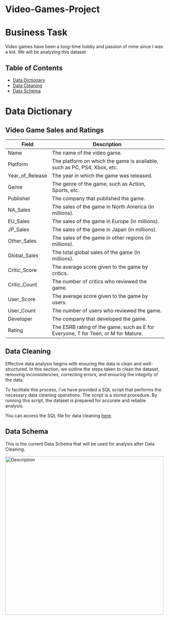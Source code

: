 # Video-Games-Project

# Business Task
Video games have been a long-time hobby and passion of mine since I was a kid. We will be analyzing this dataset 

## Table of Contents
- [Data Dictionary](#data-dictionary)
- [Data Cleaning](#data-cleaning)
- [Data Schema](#data-schema)

# Data Dictionary

## Video Game Sales and Ratings

| Field      | Description                                                                |
|-------------------|-----------------------------------------------------------------------------|
| Name              | The name of the video game.                                         |
| Platform          | The platform on which the game is available, such as PC, PS4, Xbox, etc. |
| Year_of_Release   | The year in which the game was released.                            |
| Genre             | The genre of the game, such as Action, Sports, etc.                 |
| Publisher         | The company that published the game.                                |
| NA_Sales          | The sales of the game in North America (in millions).                |
| EU_Sales          | The sales of the game in Europe (in millions).                       |
| JP_Sales          | The sales of the game in Japan (in millions).                        |
| Other_Sales       | The sales of the game in other regions (in millions).                |
| Global_Sales      | The total global sales of the game (in millions).                    |
| Critic_Score      | The average score given to the game by critics.                     |
| Critic_Count      | The number of critics who reviewed the game.                        |
| User_Score        | The average score given to the game by users.                       |
| User_Count        | The number of users who reviewed the game.                          |
| Developer         | The company that developed the game.                                |
| Rating            | The ESRB rating of the game, such as E for Everyone, T for Teen, or M for Mature. |

## Data Cleaning
Effective data analysis begins with ensuring the data is clean and well-structured. In this section, we outline the steps taken to clean the dataset, removing inconsistencies, correcting errors, and ensuring the integrity of the data.

To facilitate this process, i've have provided a SQL script that performs the necessary data cleaning operations. The script is a stored procedure. By running this script, the dataset is prepared for accurate and reliable analysis.

You can access the SQL file for data cleaning [here](https://github.com/rml-lee/MYSQL-Tableau-Video-Games-Project/blob/main/Data%20Cleaning%20-%20Stored%20Procedure.sql).

## Data Schema
This is the current Data Schema that will be used for analysis after Data Cleaning.

<img src="https://github.com/rml-lee/MYSQL-Tableau-Video-Games-Project/assets/160198611/6c841049-eb36-4b04-bdc9-df89e3f2a687" alt="Description" width="500"/>

